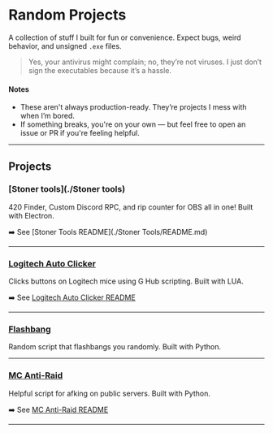 # Random Projects

A collection of stuff I built for fun or convenience. Expect bugs, weird behavior, and unsigned `.exe` files.

> Yes, your antivirus might complain; no, they’re not viruses. I just don’t sign the executables because it’s a hassle.

#### Notes
- These aren't always production-ready. They’re projects I mess with when I’m bored.
- If something breaks, you're on your own — but feel free to open an issue or PR if you're feeling helpful.
---

## Projects

### [Stoner tools](./Stoner tools)
420 Finder, Custom Discord RPC, and rip counter for OBS all in one!
 Built with Electron.

➡️ See [Stoner Tools README](./Stoner Tools/README.md)

---

### [Logitech Auto Clicker](./Logitech%20Auto%20Clicker)
Clicks buttons on Logitech mice using G Hub scripting.
 Built with LUA.

➡️ See [Logitech Auto Clicker README](./Logitech%20Auto%20Clicker/README.md)

---

### [Flashbang](./Flashbang)
Random script that flashbangs you randomly.
 Built with Python.

---

### [MC Anti-Raid](./MC-Anti-Raid/)
Helpful script for afking on public servers.
 Built with Python.

➡️ See [MC Anti-Raid README](./MC-Anti-Raid/README.md)

---